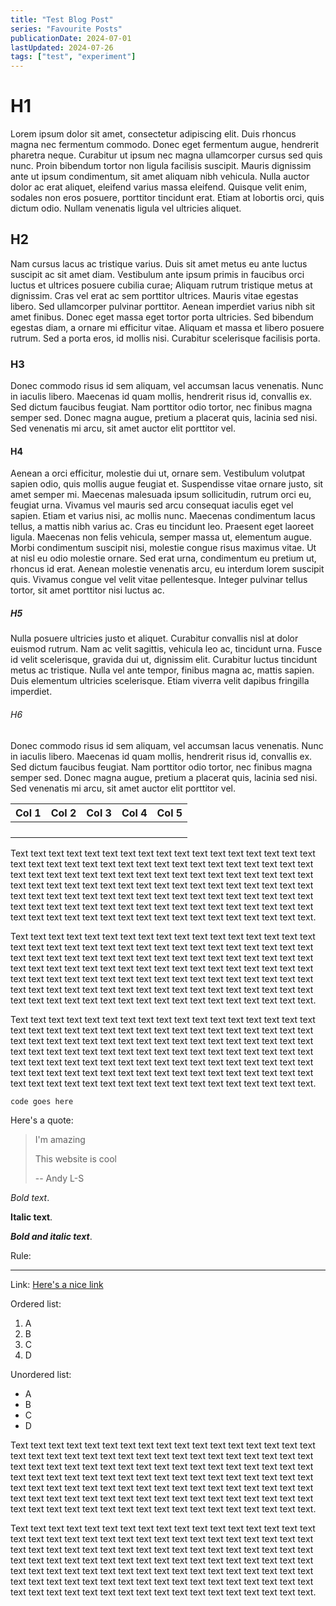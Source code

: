 ```yaml
---
title: "Test Blog Post"
series: "Favourite Posts"
publicationDate: 2024-07-01
lastUpdated: 2024-07-26
tags: ["test", "experiment"]
---
```


# H1

Lorem ipsum dolor sit amet, consectetur adipiscing elit. Duis rhoncus magna nec fermentum commodo. Donec eget fermentum augue, hendrerit pharetra neque. Curabitur ut ipsum nec magna ullamcorper cursus sed quis nunc. Proin bibendum tortor non ligula facilisis suscipit. Mauris dignissim ante ut ipsum condimentum, sit amet aliquam nibh vehicula. Nulla auctor dolor ac erat aliquet, eleifend varius massa eleifend. Quisque velit enim, sodales non eros posuere, porttitor tincidunt erat. Etiam at lobortis orci, quis dictum odio. Nullam venenatis ligula vel ultricies aliquet.

## H2

Nam cursus lacus ac tristique varius. Duis sit amet metus eu ante luctus suscipit ac sit amet diam. Vestibulum ante ipsum primis in faucibus orci luctus et ultrices posuere cubilia curae; Aliquam rutrum tristique metus at dignissim. Cras vel erat ac sem porttitor ultrices. Mauris vitae egestas libero. Sed ullamcorper pulvinar porttitor. Aenean imperdiet varius nibh sit amet finibus. Donec eget massa eget tortor porta ultricies. Sed bibendum egestas diam, a ornare mi efficitur vitae. Aliquam et massa et libero posuere rutrum. Sed a porta eros, id mollis nisi. Curabitur scelerisque facilisis porta.

### H3

Donec commodo risus id sem aliquam, vel accumsan lacus venenatis. Nunc in iaculis libero. Maecenas id quam mollis, hendrerit risus id, convallis ex. Sed dictum faucibus feugiat. Nam porttitor odio tortor, nec finibus magna semper sed. Donec magna augue, pretium a placerat quis, lacinia sed nisi. Sed venenatis mi arcu, sit amet auctor elit porttitor vel.

#### H4

Aenean a orci efficitur, molestie dui ut, ornare sem. Vestibulum volutpat sapien odio, quis mollis augue feugiat et. Suspendisse vitae ornare justo, sit amet semper mi. Maecenas malesuada ipsum sollicitudin, rutrum orci eu, feugiat urna. Vivamus vel mauris sed arcu consequat iaculis eget vel sapien. Etiam et varius nisi, ac mollis nunc. Maecenas condimentum lacus tellus, a mattis nibh varius ac. Cras eu tincidunt leo. Praesent eget laoreet ligula. Maecenas non felis vehicula, semper massa ut, elementum augue. Morbi condimentum suscipit nisi, molestie congue risus maximus vitae. Ut at nisl eu odio molestie ornare. Sed erat urna, condimentum eu pretium ut, rhoncus id erat. Aenean molestie venenatis arcu, eu interdum lorem suscipit quis. Vivamus congue vel velit vitae pellentesque. Integer pulvinar tellus tortor, sit amet porttitor nisi luctus ac.


##### H5

Nulla posuere ultricies justo et aliquet. Curabitur convallis nisl at dolor euismod rutrum. Nam ac velit sagittis, vehicula leo ac, tincidunt urna. Fusce id velit scelerisque, gravida dui ut, dignissim elit. Curabitur luctus tincidunt metus ac tristique. Nulla vel ante tempor, finibus magna ac, mattis sapien. Duis elementum ultricies scelerisque. Etiam viverra velit dapibus fringilla imperdiet.

###### H6

Donec commodo risus id sem aliquam, vel accumsan lacus venenatis. Nunc in iaculis libero. Maecenas id quam mollis, hendrerit risus id, convallis ex. Sed dictum faucibus feugiat. Nam porttitor odio tortor, nec finibus magna semper sed. Donec magna augue, pretium a placerat quis, lacinia sed nisi. Sed venenatis mi arcu, sit amet auctor elit porttitor vel.


| Col 1 | Col 2 | Col 3 | Col 4 | Col 5 |
| --- | --- | --- | --- | --- |
| | | | | |
| | | | | |
| | | | | |
| | | | | |

Text text text text text text text text text text text text text text text text text text text text text text text text text text text text text text text text text text text text text text text text text text text text text text text text text text text text text text text text text text text text text text text text text text text text text text text text text text text text text text text text text text text text text text text text text text text text text text text text text text text text text text text text text text text text text text text text text text text text text text text.

Text text text text text text text text text text text text text text text text text text text text text text text text text text text text text text text text text text text text text text text text text text text text text text text text text text text text text text text text text text text text text text text text text text text text text text text text text text text text text text text text text text text text text text text text text text text text text text text text text text text text text text text text text text text text text text text text text text text text text text text.

Text text text text text text text text text text text text text text text text text text text text text text text text text text text text text text text text text text text text text text text text text text text text text text text text text text text text text text text text text text text text text text text text text text text text text text text text text text text text text text text text text text text text text text text text text text text text text text text text text text text text text text text text text text text text text text text text text text text text text text text.

```
code goes here
```

Here's a quote:

> I'm amazing
> 
> This website is cool
> 
> -- Andy L-S

*Bold text*.

**Italic text**.

***Bold and italic text***.

Rule:

---

Link: [Here's a nice link](https://www.warwick.ac.uk)

Ordered list:

1. A
2. B
3. C
4. D

Unordered list:

* A
* B
* C
* D

Text text text text text text text text text text text text text text text text text text text text text text text text text text text text text text text text text text text text text text text text text text text text text text text text text text text text text text text text text text text text text text text text text text text text text text text text text text text text text text text text text text text text text text text text text text text text text text text text text text text text text text text text text text text text text text text text text text text text text text text.

Text text text text text text text text text text text text text text text text text text text text text text text text text text text text text text text text text text text text text text text text text text text text text text text text text text text text text text text text text text text text text text text text text text text text text text text text text text text text text text text text text text text text text text text text text text text text text text text text text text text text text text text text text text text text text text text text text text text text text text text.